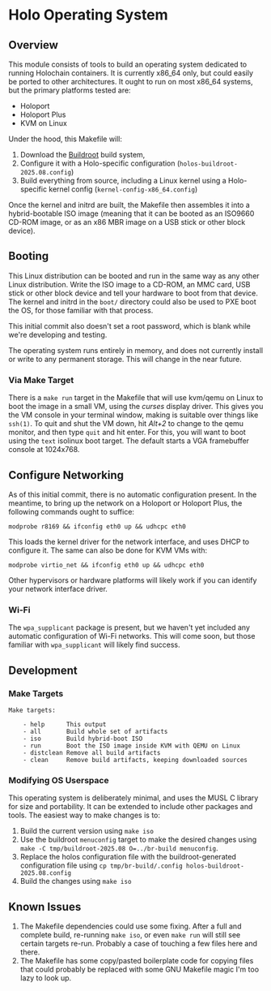# Holo Operating System

## Overview

This module consists of tools to build an operating system dedicated to running Holochain containers. It is currently x86_64 only, but could easily be ported to other architectures. It ought to run on most x86_64 systems, but the primary platforms tested are:

* Holoport
* Holoport Plus
* KVM on Linux

Under the hood, this Makefile will:
1. Download the [Buildroot](https://buildroot.org) build system,
2. Configure it with a Holo-specific configuration (`holos-buildroot-2025.08.config`)
3. Build everything from source, including a Linux kernel using a Holo-specific kernel config (`kernel-config-x86_64.config`)

Once the kernel and initrd are built, the Makefile then assembles it into a hybrid-bootable ISO image (meaning that it can be booted as an ISO9660 CD-ROM image, or as an x86 MBR image on a USB stick or other block device).

## Booting

This Linux distribution can be booted and run in the same way as any other Linux distribution. Write the ISO image to a CD-ROM, an MMC card, USB stick or other block device and tell your hardware to boot from that device. The kernel and initrd in the `boot/` directory could also be used to PXE boot the OS, for those familiar with that process.

This initial commit also doesn't set a root password, which is blank while we're developing and testing.

The operating system runs entirely in memory, and does not currently install or write to any permanent storage. This will change in the near future.

### Via Make Target

There is a `make run` target in the Makefile that will use kvm/qemu on Linux to boot the image in a small VM, using the _curses_ display driver. This gives you the VM console in your terminal window, making is suitable over things like `ssh(1)`. To quit and shut the VM down, hit _Alt+2_ to change to the qemu monitor, and then type `quit` and hit enter. For this, you will want to boot using the `text` isolinux boot target. The default starts a VGA framebuffer console at 1024x768.

## Configure Networking

As of this initial commit, there is no automatic configuration present. In the meantime, to bring up the network on a Holoport or Holoport Plus, the following commands ought to suffice:

```
modprobe r8169 && ifconfig eth0 up && udhcpc eth0
```

This loads the kernel driver for the network interface, and uses DHCP to configure it. The same can also be done for KVM VMs with:

```
modprobe virtio_net && ifconfig eth0 up && udhcpc eth0
```

Other hypervisors or hardware platforms will likely work if you can identify your network interface driver.

### Wi-Fi

The `wpa_supplicant` package is present, but we haven't yet included any automatic configuration of Wi-Fi networks. This will come soon, but those familiar with `wpa_supplicant` will likely find success.

## Development

### Make Targets

```
Make targets:

	- help		This output
	- all		Build whole set of artifacts
	- iso		Build hybrid-boot ISO
	- run		Boot the ISO image inside KVM with QEMU on Linux
	- distclean	Remove all build artifacts
	- clean		Remove build artifacts, keeping downloaded sources
```

### Modifying OS Userspace

This operating system is deliberately minimal, and uses the MUSL C library for size and portability. It can be extended to include other packages and tools. The easiest way to make changes is to:

1. Build the current version using `make iso`
2. Use the buildroot `menuconfig` target to make the desired changes using `make -C tmp/buildroot-2025.08 O=../br-build menuconfig`.
3. Replace the holos configuration file with the buildroot-generated configuration file using `cp tmp/br-build/.config holos-buildroot-2025.08.config`
4. Build the changes using `make iso`


## Known Issues

1. The Makefile dependencies could use some fixing. After a full and complete build, re-running `make iso`, or even `make run` will still see certain targets re-run. Probably a case of touching a few files here and there.
2. The Makefile has some copy/pasted boilerplate code for copying files that could probably be replaced with some GNU Makefile magic I'm too lazy to look up.

